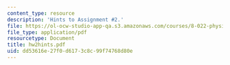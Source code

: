 ```yaml
---
content_type: resource
description: 'Hints to Assignment #2.'
file: https://ol-ocw-studio-app-qa.s3.amazonaws.com/courses/8-022-physics-ii-electricity-and-magnetism-fall-2002/dd53616e27f0d6173c8c99f74768d80e_hw2hints.pdf
file_type: application/pdf
resourcetype: Document
title: hw2hints.pdf
uid: dd53616e-27f0-d617-3c8c-99f74768d80e
---
```

